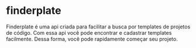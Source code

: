 # finderplate

Finderplate é uma api criada para facilitar a busca por templates de projetos de código. Com essa api você pode encontrar e cadastrar templates facilmente.
Dessa forma, você pode rapidamente começar seu projeto.